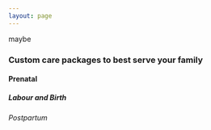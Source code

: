 ```yaml
---
layout: page
---
```


maybe

### Custom care packages to best serve your family

#### Prenatal

##### Labour and Birth

###### Postpartum
